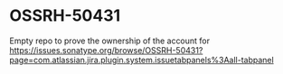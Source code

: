 # OSSRH-50431
Empty repo to prove the ownership of the account for https://issues.sonatype.org/browse/OSSRH-50431?page=com.atlassian.jira.plugin.system.issuetabpanels%3Aall-tabpanel
